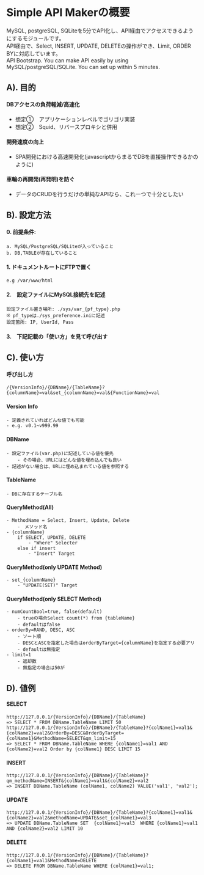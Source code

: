 # Simple API Makerの概要
MySQL, postgreSQL, SQLiteを5分でAPI化し、API経由でアクセスできるようにするモジュールです。  
API経由で、Select, INSERT, UPDATE, DELETEの操作ができ、Limit, ORDER BYに対応しています。  
API Bootstrap. You can make API easily by using MySQL/postgreSQL/SQLite. You can set up within 5 minutes.  


## A). 目的  
#### DBアクセスの負荷軽減/高速化  
- 想定①　アプリケーションレベルでゴリゴリ実装  
- 想定②　Squid、リバースプロキシと併用  

#### 開発速度の向上  
- SPA開発における高速開発化(javascriptからまるでDBを直接操作できるかのように)  

#### 車輪の再開発(再発明)を防ぐ  
- データのCRUDを行うだけの単純なAPIなら、これ一つで十分としたい

## B). 設定方法  
#### 0. 前提条件: 
	a. MySQL/PostgreSQL/SQLiteが入っていること
	b. DB,TABLEが存在していること

#### 1. ドキュメントルートにFTPで置く
	e.g /var/www/html
  
#### 2.　設定ファイルにMySQL接続先を記述
	設定ファイル置き場所: ./sys/var_{pf_type}.php
	※ pf_typeは./sys_preference.iniに記述
	設定箇所: IP, UserId, Pass
	
#### 3.　下記記載の「使い方」を見て呼び出す



## C). 使い方  
#### 呼び出し方  
	/{VersionInfo}/{DBName}/{TableName}?{columnName}=val&set_{columnName}=val&{FunctionName}=val  

#### Version Info  
	- 定義されていればどんな値でも可能  
	- e.g. v0.1~v999.99  

#### DBName  
	- 設定ファイル(var.php)に記述している値を優先  
		- その場合、URLにはどんな値を埋め込んでも良い  
	- 記述がない場合は、URLに埋め込まれている値を参照する  

#### TableName  
	- DBに存在するテーブル名  

#### QueryMethod(All)  
	- MethodName = Select, Insert, Update, Delete  
		-　メソッド名  
	- {columnName}  
		if SELECT, UPDATE, DELETE  
			- "Where" Selecter  
		else if insert  
			- "Insert" Target  

#### QueryMethod(only UPDATE Method)  
	- set_{columnName}  
		- "UPDATE(SET)" Target  

#### QueryMethod(only SELECT Method)  
	- numCountBool=true, false(default)  
		- trueの場合Select count(*) from {tableName}  
		- defaultはfalse  
	- orderBy=RAND, DESC, ASC  
		- ソート順  
		- DESCとASCを指定した場合はorderByTarget={columnName}を指定する必要アリ  
		- defaultは無指定  
	- limit=1  
		- 返却数  
		- 無指定の場合は50が  


## D). 値例  
#### SELECT  
	http://127.0.0.1/{VersionInfo}/{DBName}/{TableName}  
	=> SELECT * FROM DBName.TableName LIMIT 50  
	http://127.0.0.1/{VersionInfo}/{DBName}/{TableName}?{colName1}=val1&{colName2}=val2&OrderBy=DESC&OrderByTarget={colName1}&MethodName=SELECT&qm_limit=15  
	=> SELECT * FROM DBName.TableName WHERE {colName1}=val1 AND {colName2}=val2 Order by {colName1} DESC LIMIT 15  

#### INSERT  
	http://127.0.0.1/{VersionInfo}/{DBName}/{TableName}?qm_methodName=INSERT&{colName1}=val1&{colName2}=val2  
	=> INSERT DBName.TableName (colName1, colName2) VALUE('val1', 'val2');  

#### UPDATE  
	http://127.0.0.1/{VersionInfo}/{DBName}/{TableName}?{colName1}=val1&{colName2}=val2&methodName=UPDATE&set_{colName1}=val3  
	=> UPDATE DBName.TableName SET  {colName1}=val3  WHERE {colName1}=val1 AND {colName2}=val2 LIMIT 10  

#### DELETE  
	http://127.0.0.1/{VersionInfo}/{DBName}/{TableName}?{colName1}=val1&MethodName=DELETE  
	=> DELETE FROM DBName.TableName WHERE {colName1}=val1;  
